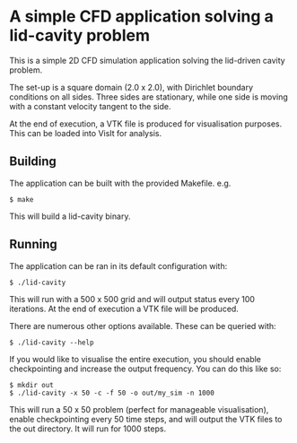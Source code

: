 # A simple CFD application solving a lid-cavity problem

This is a simple 2D CFD simulation application solving the lid-driven cavity problem.

The set-up is a square domain (2.0 x 2.0), with Dirichlet boundary conditions on all sides. Three sides are stationary, while one side is moving with a constant velocity tangent to the side.

At the end of execution, a VTK file is produced for visualisation purposes. This can be loaded into VisIt for analysis.

## Building

The application can be built with the provided Makefile. e.g.

```
$ make
```

This will build a lid-cavity binary.

## Running

The application can be ran in its default configuration with:

```
$ ./lid-cavity
```

This will run with a 500 x 500 grid and will output status every 100 iterations. At the end of execution a VTK file will be produced. 

There are numerous other options available. These can be queried with:

```
$ ./lid-cavity --help
```

If you would like to visualise the entire execution, you should enable checkpointing and increase the output frequency. You can do this like so:

```
$ mkdir out
$ ./lid-cavity -x 50 -c -f 50 -o out/my_sim -n 1000
```

This will run a 50 x 50 problem (perfect for manageable visualisation), enable checkpointing every 50 time steps, and will output the VTK files to the out directory. It will run for 1000 steps.